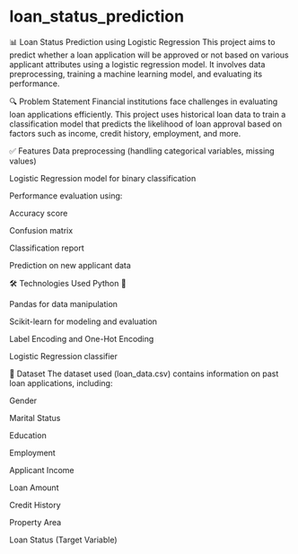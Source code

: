 # loan_status_prediction
📊 Loan Status Prediction using Logistic Regression
This project aims to predict whether a loan application will be approved or not based on various applicant attributes using a logistic regression model. It involves data preprocessing, training a machine learning model, and evaluating its performance.

🔍 Problem Statement
Financial institutions face challenges in evaluating loan applications efficiently. This project uses historical loan data to train a classification model that predicts the likelihood of loan approval based on factors such as income, credit history, employment, and more.

✅ Features
Data preprocessing (handling categorical variables, missing values)

Logistic Regression model for binary classification

Performance evaluation using:

Accuracy score

Confusion matrix

Classification report

Prediction on new applicant data

🛠️ Technologies Used
Python 🐍

Pandas for data manipulation

Scikit-learn for modeling and evaluation

Label Encoding and One-Hot Encoding

Logistic Regression classifier

📁 Dataset
The dataset used (loan_data.csv) contains information on past loan applications, including:

Gender

Marital Status

Education

Employment

Applicant Income

Loan Amount

Credit History

Property Area

Loan Status (Target Variable)
